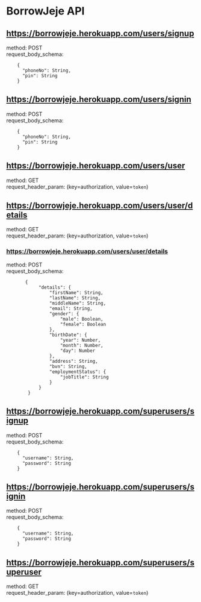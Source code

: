 # BorrowJeje API

## https://borrowjeje.herokuapp.com/users/signup
method: POST \
request_body_schema:
```
    {
      "phoneNo": String,
      "pin": String
    }
```
## https://borrowjeje.herokuapp.com/users/signin
method: POST \
request_body_schema:
```
    {
      "phoneNo": String,
      "pin": String
    }
```

## https://borrowjeje.herokuapp.com/users/user
method: GET \
request_header_param: (key=authorization, value=`token`)

## https://borrowjeje.herokuapp.com/users/user/details
method: GET \
request_header_param: (key=authorization, value=`token`)

### https://borrowjeje.herokuapp.com/users/user/details
method: POST \
request_body_schema:
```    
       {
            "details": {
                "firstName": String,
                "lastName": String,
                "middleName": String,
                "email": String,
                "gender": {
                    "male": Boolean,
                    "female": Boolean
                }, 
                "birthDate": {
                    "year": Number,
                    "month": Number,
                    "day": Number
                },
                "address": String,
                "bvn": String,
                "employmentStatus": {
                    "jobTitle": String
                }
            }
        }
```






## https://borrowjeje.herokuapp.com/superusers/signup
method: POST \
request_body_schema:
```
    {
      "username": String,
      "password": String
    }
```
## https://borrowjeje.herokuapp.com/superusers/signin
method: POST \
request_body_schema:
```
    {
      "username": String,
      "password": String
    }
```

## https://borrowjeje.herokuapp.com/superusers/superuser
method: GET \
request_header_param: (key=authorization, value=`token`)